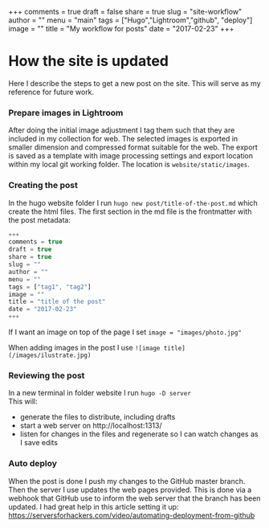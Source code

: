 +++
comments = true
draft = false
share = true
slug = "site-workflow"
author = ""
menu = "main"
tags = ["Hugo","Lightroom","github", "deploy"]
image = ""
title = "My workflow for posts"
date = "2017-02-23"
+++

# How the site is updated

Here I describe the steps to get a new post on the site.
This will serve as my reference for future work.


### Prepare images in Lightroom
After doing the initial image adjustment I tag them such that they are included in my collection for web.
The selected images is exported in smaller dimension and compressed format suitable for the web.
The export is saved as a template with image processing settings and export location within my local git working folder. The location is `website/static/images`.

### Creating the post
In the hugo website folder I run `hugo new post/title-of-the-post.md` which create the html files. 
The first section in the md file is the frontmatter with the post metadata:

```js
+++
comments = true  
draft = true  
share = true
slug = ""
author = ""
menu = ""
tags = ["tag1", "tag2"]
image = ""
title = "title of the post"
date = "2017-02-23"
+++
```


If I want an image on top of the page I set `image = "images/photo.jpg"`

When adding images in the post I use `![image title](/images/ilustrate.jpg)`



### Reviewing the post
In a new terminal in folder website I run `hugo -D server`  
This will:
- generate the files to distribute, including drafts
- start a web server on http://localhost:1313/
- listen for changes in the files and regenerate so I can watch changes as I save edits

### Auto deploy
When the post is done I push my changes to the GitHub master branch.  
Then the server I use updates the web pages provided. This is done via a webhook that GitHub use to inform the web server that the branch has been updated.
I had great help in this article setting it up:  https://serversforhackers.com/video/automating-deployment-from-github


